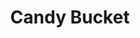 ---
layout: item
raw_url: https://prdwebappstorage.blob.core.windows.net/kansaspattons/images/gallery-2009-10-31/img59463.jpg
thumb_url: https://prdwebappstorage.blob.core.windows.net/kansaspattons/images/gallery-2009-10-31/thumb_img59463.jpg
post: /kansaspattons/blog/2009/10/31/halloween.html
index: 18
title: Candy Bucket
---